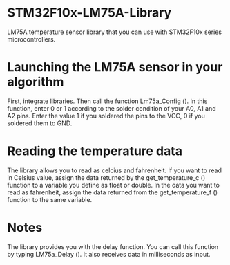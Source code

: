# STM32F10x-LM75A-Library
LM75A temperature sensor library that you can use with STM32F10x series microcontrollers. 

# Launching the LM75A sensor in your algorithm
First, integrate libraries. Then call the function Lm75a_Config (). In this function, enter 0 or 1 according to the solder condition of your A0, A1 and A2 pins. Enter the value 1 if you soldered the pins to the VCC, 0 if you soldered them to GND. 

# Reading the temperature data
The library allows you to read as celcius and fahrenheit. If you want to read in Celsius value, assign the data returned by the get_temperature_c () function to a variable you define as float or double. In the data you want to read as fahrenheit, assign the data returned from the get_temperature_f () function to the same variable.

# Notes
The library provides you with the delay function. You can call this function by typing LM75a_Delay (). It also receives data in milliseconds as input.
